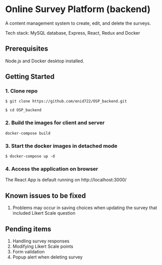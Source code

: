 # Online Survey Platform (backend)

 A content management system to create, edit, and delete the surveys. 
 
 Tech stack: MySQL database, Express, React, Redux and Docker

## Prerequisites

Node.js and Docker desktop installed. 

## Getting Started

### 1. Clone repo
```
$ git clone https://github.com/enid722/OSP_backend.git

$ cd OSP_backend
```

### 2. Build the images for client and server
```
docker-compose build
```

### 3. Start the docker images in detached mode
```
$ docker-compose up -d
```

### 4. Access the application on browser
The React App is default running on http://localhost:3000/

## Known issues to be fixed
1. Problems may occur in saving choices when updating the survey that included Likert Scale question

## Pending items
1. Handling survey responses
2. Modifying Likert Scale points
3. Form validation
4. Popup alert when deleting survey